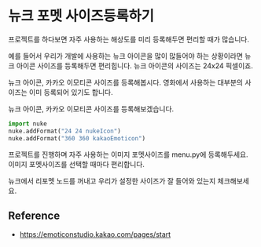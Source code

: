 # 뉴크 포멧 사이즈등록하기
프로젝트를 하다보면 자주 사용하는 해상도를 미리 등록해두면 편리할 때가 많습니다.

예를 들어서 우리가 개발에 사용하는 뉴크 아이콘을 많이 많들어야 하는 상황이라면 뉴크 아이콘 사이즈를 등록해두면 편리힙니다.
뉴크 아이콘의 사이즈는 24x24 픽셀이죠.

뉴크 아이콘, 카카오 이모티콘 사이즈를 등록해봅시다.
영화에서 사용하는 대부분의 사이즈는 이미 등록되어 있기도 합니다.

뉴크 아이콘, 카카오 이모티콘 사이즈를 등록해보겠습니다.
```python
import nuke
nuke.addFormat("24 24 nukeIcon")
nuke.addFormat("360 360 kakaoEmoticon")
```

프로젝트를 진행하며 자주 사용하는 이미지 포멧사이즈를 menu.py에 등록해두세요.
이미지 포멧사이즈를 선택할 때마다 편리합니다.

뉴크에서 리포멧 노드를 꺼내고 우리가 설정한 사이즈가 잘 들어와 있는지 체크해보세요.

## Reference
- https://emoticonstudio.kakao.com/pages/start